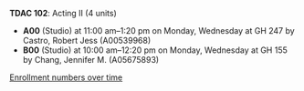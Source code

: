 **TDAC 102**: Acting II (4 units)

- **A00** (Studio) at 11:00 am–1:20 pm on Monday, Wednesday at GH 247 by Castro, Robert Jess (A00539968)
- **B00** (Studio) at 10:00 am–12:20 pm on Monday, Wednesday at GH 155 by Chang, Jennifer M. (A05675893)

[Enrollment numbers over time](./TDAC102.tsv)
